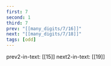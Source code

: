 ```yaml
---
first: 7
second: 1
third: 7
prev: "[[many_digits/7/16]]"
next: "[[many_digits/7/18]]"
tags: [odd]
---
```

prev2-in-text: [[15]]
next2-in-text: [[19]]
